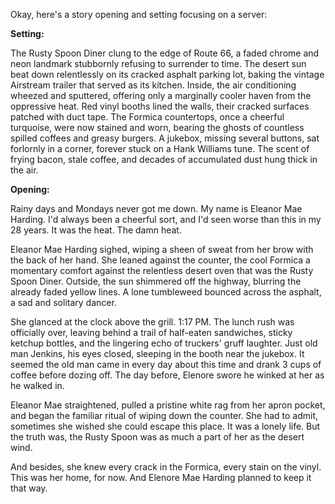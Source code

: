 Okay, here's a story opening and setting focusing on a server:

**Setting:**

The Rusty Spoon Diner clung to the edge of Route 66, a faded chrome and neon landmark stubbornly refusing to surrender to time.  The desert sun beat down relentlessly on its cracked asphalt parking lot, baking the vintage Airstream trailer that served as its kitchen. Inside, the air conditioning wheezed and sputtered, offering only a marginally cooler haven from the oppressive heat. Red vinyl booths lined the walls, their cracked surfaces patched with duct tape. The Formica countertops, once a cheerful turquoise, were now stained and worn, bearing the ghosts of countless spilled coffees and greasy burgers. A jukebox, missing several buttons, sat forlornly in a corner, forever stuck on a Hank Williams tune. The scent of frying bacon, stale coffee, and decades of accumulated dust hung thick in the air.

**Opening:**

Rainy days and Mondays never got me down. My name is Eleanor Mae Harding. I'd always been a cheerful sort, and I'd seen worse than this in my 28 years. It was the heat. The damn heat.

Eleanor Mae Harding sighed, wiping a sheen of sweat from her brow with the back of her hand. She leaned against the counter, the cool Formica a momentary comfort against the relentless desert oven that was the Rusty Spoon Diner. Outside, the sun shimmered off the highway, blurring the already faded yellow lines.  A lone tumbleweed bounced across the asphalt, a sad and solitary dancer.

She glanced at the clock above the grill. 1:17 PM.  The lunch rush was officially over, leaving behind a trail of half-eaten sandwiches, sticky ketchup bottles, and the lingering echo of truckers' gruff laughter.  Just old man Jenkins, his eyes closed, sleeping in the booth near the jukebox. It seemed the old man came in every day about this time and drank 3 cups of coffee before dozing off. The day before, Elenore swore he winked at her as he walked in.

Eleanor Mae straightened, pulled a pristine white rag from her apron pocket, and began the familiar ritual of wiping down the counter.  She had to admit, sometimes she wished she could escape this place. It was a lonely life. But the truth was, the Rusty Spoon was as much a part of her as the desert wind.

And besides, she knew every crack in the Formica, every stain on the vinyl.  This was her home, for now. And Elenore Mae Harding planned to keep it that way.
